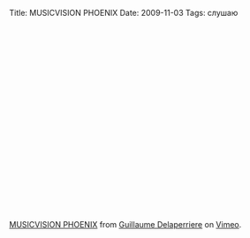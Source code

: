 Title: MUSICVISION PHOENIX
Date: 2009-11-03
Tags: слушаю

<div class="text"><p><object width="600" height="338"><param name="allowfullscreen" value="true"></param><param name="allowscriptaccess" value="always"></param><param name="movie" value="http://vimeo.com/moogaloop.swf?clip_id=6943466&amp;server=vimeo.com&amp;show_title=1&amp;show_byline=1&amp;show_portrait=0&amp;color=00ADEF&amp;fullscreen=1"></param><embed src="http://vimeo.com/moogaloop.swf?clip_id=6943466&amp;server=vimeo.com&amp;show_title=1&amp;show_byline=1&amp;show_portrait=0&amp;color=00ADEF&amp;fullscreen=1" type="application/x-shockwave-flash" allowfullscreen="true" allowscriptaccess="always" width="600" height="338"></embed></object></p><p><a href="http://vimeo.com/6943466">MUSICVISION PHOENIX</a> from <a href="http://vimeo.com/user2281915">Guillaume Delaperriere</a> on <a href="http://vimeo.com">Vimeo</a>.</p></div>